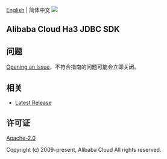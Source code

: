 [English](README.md) | 简体中文
![](https://aliyunsdk-pages.alicdn.com/icons/AlibabaCloud.svg)

## Alibaba Cloud Ha3 JDBC SDK

## 问题

[Opening an Issue](https://github.com/aliyun/alibabacloud-ha3-jdbc-sdk/issues/new)，不符合指南的问题可能会立即关闭。

## 相关

- [Latest Release](https://github.com/aliyun/alibabacloud-ha3-jdbc-sdk)

## 许可证

[Apache-2.0](http://www.apache.org/licenses/LICENSE-2.0)

Copyright (c) 2009-present, Alibaba Cloud All rights reserved.